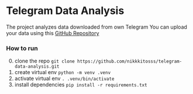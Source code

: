 # Telegram Data Analysis
The project analyzes data downloaded from own Telegram
You can upload your data using this [GitHub Repository](https://github.com/SanGreel/telegram-data-collection.git)

### How to run
0. clone the repo 
```git clone https://github.com/nikkkitosss/telegram-data-analysis.git```
1. create virtual env
```python -m venv .venv```
2. activate virtual env
```. .venv/bin/activate```
3. install dependencies
```pip install -r requirements.txt```
